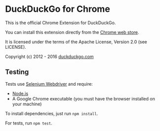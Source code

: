 # DuckDuckGo for Chrome

This is the official Chrome Extension for DuckDuckGo.

You can install this extension directly from the [Chrome web store](https://chrome.google.com/webstore/detail/duckduckgo-for-chrome/bpphkkgodbfncbcpgopijlfakfgmclao?hl=en).

It is licensed under the terms of the Apache License, Version 2.0 (see LICENSE).

Copyright (c) 2012 - 2016 [duckduckgo.com](https://duckduckgo.com)

## Testing
Tests use [Selenium Webdriver](http://seleniumhq.github.io/selenium/docs/api/javascript/index.html) and require:
- [Node.js](https://nodejs.org/en/)
- A Google Chrome executable (you must have the browser installed on your machine)

To install dependencies, just run `npm install`.

For tests, run `npm test`.
